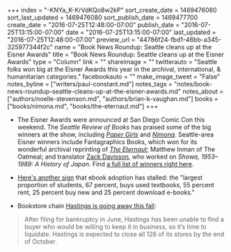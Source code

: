 +++
index = "-KNYa_K-KrVdKQo8w2kP"
sort_create_date = 1469476080
sort_last_updated = 1469476080
sort_publish_date = 1469477700
create_date = "2016-07-25T12:48:00-07:00"
publish_date = "2016-07-25T13:15:00-07:00"
date = "2016-07-25T13:15:00-07:00"
last_updated = "2016-07-25T12:48:00-07:00"
preview_url = "44786f24-fbd1-46bb-a345-325977344f2c"
name = "Book News Roundup: Seattle cleans up at the Eisner Awards"
title = "Book News Roundup: Seattle cleans up at the Eisner Awards"
type = "Column"
link = ""
shareimage = ""
twitterauto = "Seattle folks won big at the Eisner Awards this year in the archival, international, & humanitarian categories."
facebookauto = ""
make_image_tweet = "False"
notes_byline = ["writers/paul-constant.md"]
notes_tags = "notes/book-news-roundup-seattle-cleans-up-at-the-eisner-awards.md"
notes_about = ["authors/noelle-stevenson.md", "authors/brian-k-vaughan.md"]
books = ["books/nimona.md", "books/the-eternaut.md"]
+++
* The Eisner Awards were announced at San Diego Comic Con this weekend. The *Seattle Review of Books* has praised some of the big winners at the show, including [*Paper Girls*](http://www.seattlereviewofbooks.com/notes/2015/11/05/thursday-comics-hangover-the-weird-dawn-light-of-paper-girls/) and [*Nimona*](http://www.seattlereviewofbooks.com/reviews/drawn-this-way/). Seattle-area Eisner winners include Fantagraphics Books, which won for its wonderful archival reprinting of [*The Eternaut*](http://www.seattlereviewofbooks.com/reviews/the-sky-is-falling/); Matthew Inman of The Oatmeal; and translator [Zack Davisson](https://hyakumonogatari.com/about/), who worked on *Showa, 1953–1989: A History of Japan*. Find [a full list of winners right here](http://io9.gizmodo.com/here-are-your-2016-eisner-award-winners-1784175893).

* [Here's another sign](http://the-digital-reader.com/2016/07/25/new-survey-shows-used-and-rented-textbooks-still-trump-e-textbooks/) that ebook adoption has stalled: the "largest proportion of students, 67 percent, buys used textbooks, 55 percent rent, 25 percent buy new and 25 percent download e-books."

* Bookstore chain [Hastings is going away this fall](https://teleread.org/2016/07/22/hastings-set-to-liquidate-close-all-126-remaining-stores/):

<blockquote>After filing for bankruptcy in June, Hastings has been unable to find a buyer who would be willing to keep it in business, so it’s time to liquidate. Hastings is expected to close all 126 of its stores by the end of October.</blockquote>

